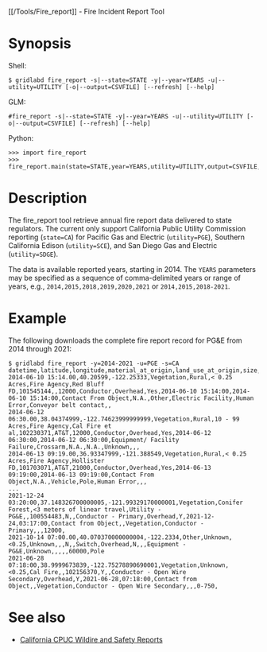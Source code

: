 [[/Tools/Fire_report]] - Fire Incident Report Tool

# Synopsis

Shell:

~~~
$ gridlabd fire_report -s|--state=STATE -y|--year=YEARS -u|--utility=UTILITY [-o|--output=CSVFILE] [--refresh] [--help]
~~~

GLM:

~~~
#fire_report -s|--state=STATE -y|--year=YEARS -u|--utility=UTILITY [-o|--output=CSVFILE] [--refresh] [--help]
~~~

Python:

~~~
>>> import fire_report
>>> fire_report.main(state=STATE,year=YEARS,utility=UTILITY,output=CSVFILE,refresh=BOOLEAN,help=BOOLEAN)
~~~

# Description

The fire_report tool retrieve annual fire report data delivered to state
regulators.  The current only support California Public Utility Commission
reporting (`state=CA`) for Pacific Gas and Electric (`utility=PGE`), Southern
California Edison (`utility=SCE`), and San Diego Gas and Electric (`utility=SDGE`).

The data is available reported years, starting in 2014. The `YEARS` parameters may
be specified as a sequence of comma-delimited years or range of years, e.g.,
`2014,2015,2018,2019,2020,2021` or `2014,2015,2018-2021`.

# Example

The following downloads the complete fire report record for PG&E from 2014 through 2021:

~~~
$ gridlabd fire_report -y=2014-2021 -u=PGE -s=CA
datetime,latitude,longitude,material_at_origin,land_use_at_origin,size,suppressed_by,suppressing_agency,facility_identification,other_companies,voltage_volts_,equipment_involved_with_ignition,type,was_there_an_outage,date_1,time_1,suspected_initiating_event,equipment_facility_failure,contact_from_object,facility_contacted,contributing_factor,unnamed_23,voltage,material_at_origin_comments
2014-06-10 15:14.00,40.20599,-122.25333,Vegetation,Rural,< 0.25 Acres,Fire Agency,Red Bluff FD,101545144,,12000,Conductor,Overhead,Yes,2014-06-10 15:14:00,2014-06-10 15:14:00,Contact From Object,N.A.,Other,Electric Facility,Human Error,Conveyor belt contact,,
2014-06-12 06:30.00,38.04374999,-122.74623999999999,Vegetation,Rural,10 - 99 Acres,Fire Agency,Cal Fire et al,102230371,AT&T,12000,Conductor,Overhead,Yes,2014-06-12 06:30:00,2014-06-12 06:30:00,Equipment/ Facility Failure,Crossarm,N.A.,N.A.,Unknown,,,
2014-06-13 09:19.00,36.93347999,-121.388549,Vegetation,Rural,< 0.25 Acres,Fire Agency,Hollister FD,101703071,AT&T,21000,Conductor,Overhead,Yes,2014-06-13 09:19:00,2014-06-13 09:19:00,Contact From Object,N.A.,Vehicle,Pole,Human Error,,,
...
2021-12-24 03:20:00,37.148326700000005,-121.99329170000001,Vegetation,Conifer Forest,<3 meters of linear travel,Utility - PG&E,,100554483,N,,Conductor - Primary,Overhead,Y,2021-12-24,03:17:00,Contact from Object,,Vegetation,Conductor - Primary,,,12000,
2021-10-14 07:00.00,40.070370000000004,-122.2334,Other,Unknown,<0.25,Unknown,,,N,,Switch,Overhead,N,,,Equipment - PG&E,Unknown,,,,,60000,Pole
2021-06-28 07:18:00,38.9999673839,-122.75278890690001,Vegetation,Unknown,<0.25,Cal Fire,,102156370,Y,,Conductor - Open Wire Secondary,Overhead,Y,2021-06-28,07:18:00,Contact from Object,,Vegetation,Conductor - Open Wire Secondary,,,0-750,
~~~

# See also

* [California CPUC Wildire and Safety Reports](https://www.cpuc.ca.gov/industries-and-topics/wildfires)
